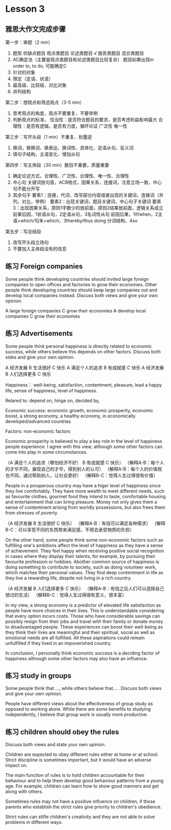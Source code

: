 # Lesson 3 

## 雅思大作文完成步骤

第一步：审题（2 min）
1. 题型
   优缺点题目
   观点类题目
   论述类题目 √
   报告类题目
   混合类题目
2. AC确定法（主要是观点类题目和论述类题目比较复杂）
   题目如果出现in order to, to do, 可能确定C
3. 针对的对象
4. 限定（定语、状语）
5. 最高级、比较级、对比对象
6. 并列结构

第二步：想观点和筛选观点（3-5 min）
1. 思考观点的角度，观点不要重复，不要举例
2. 判断观点的标准，
   恰当性：是否符合题目的要求，是否考虑利益影响最大
   合理性：是否有逻辑，是否有力度，循环论证
   广泛性
   唯一性

第三步：写开头段（1 min）不重复、别墨迹
1. 换词，替换词、换表达、换词性、具体化、定语从句、反义词
2. 填句子结构，主语变化、增加从句

第四步：写主体段（30 min）数目不重要，质量重要
1. 确定论述方式，合理性、广泛性、合理性、唯一性、合理性
2. 中心句
   关键词放句首，ACB格式，因果关系，连接词，注意立场一致，中心句不能分开写
3. 其余句子
   要素1：连接，代词、改写部分内容或者出现的关键词，连接词（并列，对比，举例）
   要素2：出现关键词，题目关键词，中心句子关键词
   要素3：出现因果关系，原则1字数少的放前面，原则2结果放前面，逻辑关系成立
   前果后因，1状语从句，2定语从句，3名词性从句
   前因后果，1if/when，2主语+which/句末+which，3thereby/thus doing 分词结构，4so

第五步：写总结段
1. 改写开头段立场句
2. 不要加入主体段没有的信息


## 练习 Foreign companies

Some people think developing countries should invited large foreign companies to open offices and factories to grow their economies. Other people think developing countries should keep large companies out and develop local companies instead. Discuss both views and give your own opinion.


A large foreign companies C grow their economies
A develop local companies C grow their economies


## 练习 Advertisements

Some people think personal happiness is directly related to economic success, while others believe this depends on other factors. Discuss both sides and give your own opinion. 

A 经济发展  B 生活很好  C 快乐
A 满足个人的追求  B 有成就感  C 快乐
A 经济发展  B 人们选择更多  C 快乐

Happiness： well-being, satisfaction, contentment, pleasure, lead a happy life, sense of happiness, level of happiness.

Relared to: depend on, hinge on, decided by, 

Economic success: economic growth, economic prosperity, economic boost, a strong economy, a healthy economy, in economically developed/advanced countries

Factors: non-economic factors

Economic prosperity is believed to play a key role in the level of happiness people experience. I agree with this view, although some other factors can come into play in some circumstances. 

（A 满足个人的追求（哪怕经济不好）  B 有成就感  C 快乐）
（解释A-B：每个人的才华不同，展现自己的才华，得到别人的认可）
（解释A-B：每个人的价值观也不同，通过帮助别人，让社会更好）
（解释B-C：觉得人生过得很有价值）

People in a prosperous country may have a higer level of happiness since they live comfortably. They have more wealth to meet different needs, such as favourite clothes, gourmet food they intend to taste, comfortable housing and entertainment that can bring pleasure. Money not only gives them a sense of contentment arising from worldly possessions, but also frees them from stresses of poverty.

（A 经济发展  B 生活很好  C 快乐）
（解释A-B：有钱可以满足各种需求）
（解释B-C：可以享受不同的东西带来满足感，不用去承受物质的负担）

On the other hand, some people think some non-economic factors such as fulfilling one's ambitions affect the level of happiness as they have a sense of achievement. They feel happy when receiving positive social recognition in cases where they display their talents, for example, by pursuing their favourite profession or hobbies. Abother common source of happiness is doing something to contribute to society, such as doing volunteer work, which matches their personal values. They find deep contentment in life as they live a rewarding life, despite not living in a rich country. 

（A 经济发展  B 人们选择更多  C 快乐）
（解释A-B：有钱之后人们可以选择自己想过的生活）
（解释B-C：觉得人生过得很有意义，很丰富）

In my view, a strong economy is a predictor of elevated life satisfaction as people have more choices in their lives. This is understandable considering that every option incurs costs. Those who have considerable savings can possibly resign from their jobs and travel with their family or donate money to disadvantaged people. These experiences can boost their well-being as they think their lives are meaningful and their spiritual, social as well as emotional needs are all fulfilled. All these aspirations could remain unfulfilled if they lived in an impoverished country.

In conclusion, I personally think economic success is a deciding factor of happiness although some other factors may also have an influence.


## 练习 study in groups

Some people think that ..., while others believe that... . Discuss both views and give your own opinion.

People have different views about the effectiveness of group study as opposed to working alone. While there are some benefits to studying independently, I believe that group work is usually more productive.


## 练习 children should obey the rules

Discuss both views and state your own opinion.

Children are expected to obey different rules either at home or at school. Strict discipline is sometimes important, but it would have an adverse impact on.

The main function of rules is to hold children accountable for their behaviour and to help them develop good behaviour patterns from a young age. For example, children can learn how to show good manners and get along with others.

Sometimes rules may not have a positive influence on children, if those parents who establish the strict rules give priority to children's obedience.

Strict rules can stifle children's creativity and they are not able to solve problems in different ways.
